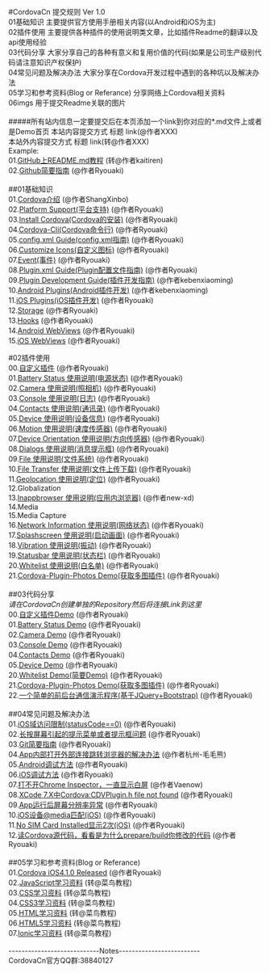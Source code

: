 #CordovaCn 提交规则 Ver 1.0<br>
01基础知识 主要提供官方使用手册相关内容(以Android和iOS为主)<br>
02插件使用 主要提供各种插件的使用说明类文章，比如插件Readme的翻译以及api使用经验<br>
03代码分享 大家分享自己的各种有意义和复用价值的代码(如果是公司生产级别代码请注意知识产权保护)<br>
04常见问题及解决办法 大家分享在Cordova开发过程中遇到的各种坑以及解决办法<br>
05学习和参考资料(Blog or Referance) 分享网络上Cordova相关资料<br>
06imgs     用于提交Readme关联的图片<br>
<br>
#####所有站内信息一定要提交后在本页添加一个link到你对应的*.md文件上或者是Demo首页
本站内容提交方式    标题 link(@作者XXX)<br>
本站外内容提交方式  标题 link(转@作者XXX)<br>
Example: <br>
01.[GitHub上README.md教程](http://blog.csdn.net/kaitiren/article/details/38513715) (转@作者kaitiren)<br>
02.[Github简要指南](https://github.com/CordovaCn/CordovaCn/blob/master/04%E5%B8%B8%E8%A7%81%E9%97%AE%E9%A2%98%E5%8F%8A%E8%A7%A3%E5%86%B3%E7%BB%8F%E9%AA%8C(Problem&Experience)/03.Git%E7%AE%80%E8%A6%81%E6%8C%87%E5%8D%97.md) (@作者Ryouaki)<br>
<br>
##01基础知识<br>
01.[Cordova介绍](https://github.com/CordovaCn/CordovaCn/blob/master/01%E5%9F%BA%E7%A1%80%E7%9F%A5%E8%AF%86(Basic%20Knowledge)/01.What-is-Cordova.md) (@作者ShangXinbo)<br>
02.[Platform Support(平台支持)](https://github.com/CordovaCn/CordovaCn/blob/master/01%E5%9F%BA%E7%A1%80%E7%9F%A5%E8%AF%86(Basic%20Knowledge)/02.Platform%20Supports(%E5%B9%B3%E5%8F%B0%E6%94%AF%E6%8C%81).md) (@作者Ryouaki)<br>
03.[Install Cordova(Cordova的安装)](https://github.com/CordovaCn/CordovaCn/blob/master/01%E5%9F%BA%E7%A1%80%E7%9F%A5%E8%AF%86(Basic%20Knowledge)/03Install%20Cordova(Cordova%E7%9A%84%E5%AE%89%E8%A3%85).md) (@作者Ryouaki)<br>
04.[Cordova-Cli(Cordova命令行)](https://github.com/CordovaCn/CordovaCn/blob/master/01%E5%9F%BA%E7%A1%80%E7%9F%A5%E8%AF%86(Basic%20Knowledge)/04.Cordova%20Command-Line-Interface(Cordova%E5%91%BD%E4%BB%A4%E8%A1%8C).md) (@作者Ryouaki)<br>
05.[config.xml Guide(config.xml指南)](https://github.com/CordovaCn/CordovaCn/blob/master/01%E5%9F%BA%E7%A1%80%E7%9F%A5%E8%AF%86(Basic%20Knowledge)/05.config.xml%20Guide(config.xml%E6%8C%87%E5%8D%97).md) (@作者Ryouaki)<br>
06.[Customize Icons(自定义图标)](https://github.com/CordovaCn/CordovaCn/blob/master/01%E5%9F%BA%E7%A1%80%E7%9F%A5%E8%AF%86(Basic%20Knowledge)/06.Customize%20Icons(%E8%87%AA%E5%AE%9A%E4%B9%89%E5%9B%BE%E6%A0%87).md) (@作者Ryouaki)<br>
07.[Event(事件)](https://github.com/CordovaCn/CordovaCn/blob/master/01%E5%9F%BA%E7%A1%80%E7%9F%A5%E8%AF%86(Basic%20Knowledge)/07.Event(%E4%BA%8B%E4%BB%B6).md) (@作者Ryouaki)<br>
08.[Plugin.xml Guide(Plugin配置文件指南)](https://github.com/CordovaCn/CordovaCn/blob/master/01%E5%9F%BA%E7%A1%80%E7%9F%A5%E8%AF%86(Basic%20Knowledge)/08.Plugin.xml%20Guide(Plugin%E9%85%8D%E7%BD%AE%E6%96%87%E4%BB%B6%E6%8C%87%E5%8D%97).md) (@作者Ryouaki)<br>
09.[Plugin Development Guide(插件开发指南)](https://github.com/CordovaCn/CordovaCn/blob/master/01%E5%9F%BA%E7%A1%80%E7%9F%A5%E8%AF%86(Basic%20Knowledge)/09.Plugin%20Development%20Guide(%E6%8F%92%E4%BB%B6%E5%BC%80%E5%8F%91%E6%8C%87%E5%8D%97).md) (@作者kebenxiaoming)
<br>
10.[Android Plugins(Android插件开发)](https://github.com/CordovaCn/CordovaCn/blob/master/01%E5%9F%BA%E7%A1%80%E7%9F%A5%E8%AF%86(Basic%20Knowledge)/10.Android%20Plugins(Android%E6%8F%92%E4%BB%B6%E5%BC%80%E5%8F%91).md) (@作者kebenxiaoming)<br>
11.[iOS Plugins(iOS插件开发)](https://github.com/CordovaCn/CordovaCn/blob/master/01%E5%9F%BA%E7%A1%80%E7%9F%A5%E8%AF%86(Basic%20Knowledge)/11.iOS%20Plugins(iOS%E6%8F%92%E4%BB%B6%E5%BC%80%E5%8F%91).md) (@作者Ryouaki)<br>
12.[Storage](https://github.com/CordovaCn/CordovaCn/blob/master/01%E5%9F%BA%E7%A1%80%E7%9F%A5%E8%AF%86(Basic%20Knowledge)/12.Store(%E5%AD%98%E5%82%A8).md) (@作者Ryouaki)<br>
13.[Hooks](https://github.com/CordovaCn/CordovaCn/blob/master/01%E5%9F%BA%E7%A1%80%E7%9F%A5%E8%AF%86(Basic%20Knowledge)/13.hooks.md) (@作者Ryouaki)<br>
14.[Android WebViews](https://github.com/CordovaCn/CordovaCn/blob/master/01%E5%9F%BA%E7%A1%80%E7%9F%A5%E8%AF%86(Basic%20Knowledge)/14.Android%20Webview(Android%E5%B5%8C%E5%85%A5%E5%BC%8FWebview).md) (@作者Ryouaki)<br>
15.[iOS WebViews](https://github.com/CordovaCn/CordovaCn/blob/master/01%E5%9F%BA%E7%A1%80%E7%9F%A5%E8%AF%86(Basic%20Knowledge)/15.iOS%20Webview(iOS%E5%B5%8C%E5%85%A5%E5%BC%8FWebview).md) (@作者Ryouaki)<br>

#02插件使用<br>
00.[自定义插件](https://github.com/CordovaCn/CordovaPluginsDemo/blob/master/cordova-plugin-custom/README.md) (@作者Ryouaki)<br>
01.[Battery Status 使用说明(电源状态)](https://github.com/CordovaCn/CordovaCn/blob/master/02%E6%8F%92%E4%BB%B6%E4%BD%BF%E7%94%A8(About%20Plugin)/01.cordova-plugin-battery-status.md) (@作者Ryouaki)<br>
02.[Camera 使用说明(照相机)](https://github.com/CordovaCn/CordovaCn/blob/master/02%E6%8F%92%E4%BB%B6%E4%BD%BF%E7%94%A8(About%20Plugin)/02.cordova-plugin-camera.md) (@作者Ryouaki)<br>
03.[Console 使用说明(日志)](https://github.com/CordovaCn/CordovaCn/blob/master/02%E6%8F%92%E4%BB%B6%E4%BD%BF%E7%94%A8(About%20Plugin)/03.cordova-plugin-console.md) (@作者Ryouaki)<br>
04.[Contacts 使用说明(通讯录)](https://github.com/CordovaCn/CordovaCn/blob/master/02%E6%8F%92%E4%BB%B6%E4%BD%BF%E7%94%A8(About%20Plugin)/04.cordova-plugin-contacts.md) (@作者Ryouaki)<br>
05.[Device 使用说明(设备信息)](https://github.com/CordovaCn/CordovaCn/blob/master/02%E6%8F%92%E4%BB%B6%E4%BD%BF%E7%94%A8(About%20Plugin)/05.cordova-plugin-device.md) (@作者Ryouaki)<br>
06.[Motion 使用说明(速度传感器)](https://github.com/CordovaCn/CordovaCn/blob/master/02%E6%8F%92%E4%BB%B6%E4%BD%BF%E7%94%A8(About%20Plugin)/06.cordova-plugin-device-motion.md) (@作者Ryouaki)<br>
07.[Device Orientation 使用说明(方向传感器)](https://github.com/CordovaCn/CordovaCn/blob/master/02%E6%8F%92%E4%BB%B6%E4%BD%BF%E7%94%A8(About%20Plugin)/07.cordova-plugin-device-orientation.md) (@作者Ryouaki)<br>
08.[Dialogs 使用说明(消息提示框)](https://github.com/CordovaCn/CordovaCn/blob/master/02%E6%8F%92%E4%BB%B6%E4%BD%BF%E7%94%A8(About%20Plugin)/08.cordova-plugin-dialogs.md) (@作者Ryouaki)<br>
09.[File 使用说明(文件系统)](https://github.com/CordovaCn/CordovaCn/blob/master/02%E6%8F%92%E4%BB%B6%E4%BD%BF%E7%94%A8(About%20Plugin)/09.cordova-plugin-file.md) (@作者Ryouaki)<br>
10.[File Transfer 使用说明(文件上传下载)](https://github.com/CordovaCn/CordovaCn/blob/master/02%E6%8F%92%E4%BB%B6%E4%BD%BF%E7%94%A8(About%20Plugin)/10.cordova-plugin-file-transfer.md) (@作者Ryouaki)<br>
11.[Geolocation 使用说明(定位)](https://github.com/CordovaCn/CordovaCn/blob/master/02%E6%8F%92%E4%BB%B6%E4%BD%BF%E7%94%A8(About%20Plugin)/11.cordova-plugin-geolocation.md) (@作者Ryouaki)<br>
12.Globalization<br>
13.[Inappbrowser 使用说明(应用内浏览器)](https://github.com/CordovaCn/CordovaCn/blob/master/02%E6%8F%92%E4%BB%B6%E4%BD%BF%E7%94%A8(About%20Plugin)/13.cordova-plugin-inappbrowser.md) (@作者new-xd)<br>
14.Media<br>
15.Media Capture<br>
16.[Network Information 使用说明(网络状态)](https://github.com/CordovaCn/CordovaCn/blob/master/02%E6%8F%92%E4%BB%B6%E4%BD%BF%E7%94%A8(About%20Plugin)/16.cordova-plugin-network-information.md) (@作者Ryouaki)<br>
17.[Splashscreen 使用说明(启动画面)](https://github.com/CordovaCn/CordovaCn/blob/master/02%E6%8F%92%E4%BB%B6%E4%BD%BF%E7%94%A8(About%20Plugin)/17.cordova-plugin-splashscreen.md) (@作者Ryouaki)<br>
18.[Vibration 使用说明(振动)](https://github.com/CordovaCn/CordovaCn/blob/master/02%E6%8F%92%E4%BB%B6%E4%BD%BF%E7%94%A8(About%20Plugin)/18.cordova-plugin-vibration.md) (@作者Ryouaki)<br>
19.[Statusbar 使用说明(状态栏)](https://github.com/CordovaCn/CordovaCn/blob/master/02%E6%8F%92%E4%BB%B6%E4%BD%BF%E7%94%A8(About%20Plugin)/19.cordova-plugin-statusbar.md) (@作者Ryouaki)<br>
20.[Whitelist 使用说明(白名单)](https://github.com/CordovaCn/CordovaCn/blob/master/02%E6%8F%92%E4%BB%B6%E4%BD%BF%E7%94%A8(About%20Plugin)/20.cordova-plugin-whitelist.md) (@作者Ryouaki)<br>
21.[Cordova-Plugin-Photos Demo(获取多图插件)](https://github.com/ryouaki/Cordova-Plugin-Photos/blob/master/README.md) (@作者Ryouaki)<br>
<br>
##03代码分享<br>
*请在CordovaCn创建单独的Repository然后将连接Link到这里*<br>
00.[自定义插件Demo](https://github.com/CordovaCn/CordovaPluginsDemo) (@作者Ryouaki)<br>
01.[Battery Status Demo](https://github.com/CordovaCn/CordovaPluginsDemo) (@作者Ryouaki)<br>
02.[Camera Demo](https://github.com/CordovaCn/CordovaPluginsDemo) (@作者Ryouaki)<br>
03.[Console Demo](https://github.com/CordovaCn/CordovaPluginsDemo) (@作者Ryouaki)<br>
04.[Contacts Demo](https://github.com/CordovaCn/CordovaPluginsDemo) (@作者Ryouaki)<br>
05.[Device Demo](https://github.com/CordovaCn/CordovaPluginsDemo) (@作者Ryouaki)<br>
20.[Whitelist Demo(简要Demo)](https://github.com/CordovaCn/CordovaPluginsDemo) (@作者Ryouaki)<br>
21.[Cordova-Plugin-Photos Demo(获取多图插件)](https://github.com/ryouaki/Cordova-Plugin-Photos) (@作者Ryouaki)<br>
22.[一个简单的前后台通信演示程序(基于JQuery+Bootstrap)](https://github.com/ryouaki/Mobile-Module-Js) (@作者Ryouaki)<br>
<br>
##04常见问题及解决办法<br>
01.[iOS域访问限制(statusCode==0)](https://github.com/CordovaCn/CordovaCn/blob/master/04%E5%B8%B8%E8%A7%81%E9%97%AE%E9%A2%98%E5%8F%8A%E8%A7%A3%E5%86%B3%E7%BB%8F%E9%AA%8C(Problem&Experience)/01.iOS%E5%9F%9F%E8%AE%BF%E9%97%AE%E9%99%90%E5%88%B6(Ajax%E8%AF%B7%E6%B1%82%E8%BF%94%E5%9B%9EstatusCode==0).md) (@作者Ryouaki)<br>
02.[长按屏幕引起的提示菜单或者提示框问题](https://github.com/CordovaCn/CordovaCn/blob/master/04%E5%B8%B8%E8%A7%81%E9%97%AE%E9%A2%98%E5%8F%8A%E8%A7%A3%E5%86%B3%E7%BB%8F%E9%AA%8C(Problem%26Experience)/02.%E9%95%BF%E6%8C%89%E5%B1%8F%E5%B9%95%E5%BC%95%E8%B5%B7%E7%9A%84%E6%8F%90%E7%A4%BA%E8%8F%9C%E5%8D%95%E6%88%96%E8%80%85%E6%8F%90%E7%A4%BA%E6%A1%86%E9%97%AE%E9%A2%98.md) (@作者Ryouaki)<br>
03.[Git简要指南](https://github.com/CordovaCn/CordovaCn/blob/master/04%E5%B8%B8%E8%A7%81%E9%97%AE%E9%A2%98%E5%8F%8A%E8%A7%A3%E5%86%B3%E7%BB%8F%E9%AA%8C(Problem%26Experience)/03.Git%E7%AE%80%E8%A6%81%E6%8C%87%E5%8D%97.md) (@作者Ryouaki)<br>
04.[App内部打开外部连接跳转浏览器的解决办法](https://github.com/CordovaCn/CordovaCn/blob/master/04%E5%B8%B8%E8%A7%81%E9%97%AE%E9%A2%98%E5%8F%8A%E8%A7%A3%E5%86%B3%E7%BB%8F%E9%AA%8C(Problem%26Experience)/04.App%E5%86%85%E9%83%A8%E6%89%93%E5%BC%80%E5%A4%96%E9%83%A8%E8%BF%9E%E6%8E%A5%E8%B7%B3%E8%BD%AC%E6%B5%8F%E8%A7%88%E5%99%A8%E7%9A%84%E8%A7%A3%E5%86%B3%E5%8A%9E%E6%B3%95.md) (@作者杭州-毛毛熊)<br>
05.[Android调试方法](https://github.com/CordovaCn/CordovaCn/blob/master/04%E5%B8%B8%E8%A7%81%E9%97%AE%E9%A2%98%E5%8F%8A%E8%A7%A3%E5%86%B3%E7%BB%8F%E9%AA%8C(Problem&Experience)/05.Android%E8%B0%83%E8%AF%95%E6%96%B9%E6%B3%95.md) (@作者Ryouaki)<br>
06.[iOS调试方法](https://github.com/CordovaCn/CordovaCn/blob/master/04%E5%B8%B8%E8%A7%81%E9%97%AE%E9%A2%98%E5%8F%8A%E8%A7%A3%E5%86%B3%E7%BB%8F%E9%AA%8C(Problem%26Experience)/06.iOS%E8%B0%83%E8%AF%95%E6%96%B9%E6%B3%95.md) (@作者Ryouaki)<br>
07.[打不开Chrome Inspector，一直显示白屏](https://github.com/CordovaCn/CordovaCn/blob/master/04%E5%B8%B8%E8%A7%81%E9%97%AE%E9%A2%98%E5%8F%8A%E8%A7%A3%E5%86%B3%E7%BB%8F%E9%AA%8C(Problem%26Experience)/07%E6%89%93%E4%B8%8D%E5%BC%80Chrome%20Inspector%EF%BC%8C%20%E4%B8%80%E7%9B%B4%E6%98%BE%E7%A4%BA%E7%99%BD%E5%B1%8F.md) (@作者Vaenow)<br>
08.[XCode 7.X中Cordova:CDVPlugin.h file not found](https://github.com/CordovaCn/CordovaCn/blob/master/04%E5%B8%B8%E8%A7%81%E9%97%AE%E9%A2%98%E5%8F%8A%E8%A7%A3%E5%86%B3%E7%BB%8F%E9%AA%8C(Problem%26Experience)/08.XCode%207.X%E4%B8%AD-Cordova%20CDVPlugin.h-%20file%20not%20found.md) (@作者Ryouaki)<br>
09.[App运行后屏幕分辨率异常](https://github.com/CordovaCn/CordovaCn/blob/master/04%E5%B8%B8%E8%A7%81%E9%97%AE%E9%A2%98%E5%8F%8A%E8%A7%A3%E5%86%B3%E7%BB%8F%E9%AA%8C(Problem%26Experience)/09.App%E8%BF%90%E8%A1%8C%E5%90%8E%E5%B1%8F%E5%B9%95%E5%88%86%E8%BE%A8%E7%8E%87%E5%BC%82%E5%B8%B8.md) (@作者Ryouaki)<br>
10.[iOS设备@media匹配(iOS)](https://github.com/CordovaCn/CordovaCn/blob/master/04%E5%B8%B8%E8%A7%81%E9%97%AE%E9%A2%98%E5%8F%8A%E8%A7%A3%E5%86%B3%E7%BB%8F%E9%AA%8C(Problem%26Experience)/10.iOS%E8%AE%BE%E5%A4%87%40media%E5%8C%B9%E9%85%8D(iOS).md) (@作者Ryouaki)<br>
11.[No SIM Card Installed显示2次(iOS)](https://github.com/CordovaCn/CordovaCn/blob/master/04%E5%B8%B8%E8%A7%81%E9%97%AE%E9%A2%98%E5%8F%8A%E8%A7%A3%E5%86%B3%E7%BB%8F%E9%AA%8C(Problem%26Experience)/11.No%20SIM%20Card%20Installed%20Twice(iOS).md) (@作者Ryouaki)<br>
12.[读Cordova源代码，看看是为什么prepare/build你修改的代码](https://github.com/CordovaCn/CordovaCn/blob/master/04%E5%B8%B8%E8%A7%81%E9%97%AE%E9%A2%98%E5%8F%8A%E8%A7%A3%E5%86%B3%E7%BB%8F%E9%AA%8C(Problem&Experience)/12.%E8%AF%BBCordova%E6%BA%90%E4%BB%A3%E7%A0%81%EF%BC%8C%E7%9C%8B%E7%9C%8B%E6%98%AF%E8%B0%81%E5%B9%B2%E6%8E%89%E4%BA%86%E4%BD%A0%E4%BF%AE%E6%94%B9%E7%9A%84%E4%BB%A3%E7%A0%81.md) (@作者Ryouaki)<br>
<br>
##05学习和参考资料(Blog or Referance)<br>
01.[Cordova iOS4.1.0 Released](https://github.com/CordovaCn/CordovaCn/blob/master/05%E5%AE%98%E6%96%B9%E5%8D%9A%E6%96%87(Blog%20from%20Cordova)/02-Mar-2016%20Cordova%20iOS%204.1.0%20Released.md) (@作者Ryouaki)<br>
02.[JavaScript学习资料](http://www.runoob.com/js/js-tutorial.html) (转@菜鸟教程)<br>
03.[CSS学习资料](http://www.runoob.com/css/css-tutorial.html) (转@菜鸟教程)<br>
04.[CSS3学习资料](http://www.runoob.com/css3/css3-tutorial.html) (转@菜鸟教程)<br>
05.[HTML学习资料](http://www.runoob.com/html/html-tutorial.html) (转@菜鸟教程)<br>
06.[HTML5学习资料](http://www.runoob.com/html/html5-intro.html) (转@菜鸟教程)<br>
07.[Ionic学习资料](http://www.runoob.com/ionic/ionic-tutorial.html) (转@菜鸟教程)<br>
<br>
----------------------------Notes-------------------------<br>
CordovaCn官方QQ群:38840127
